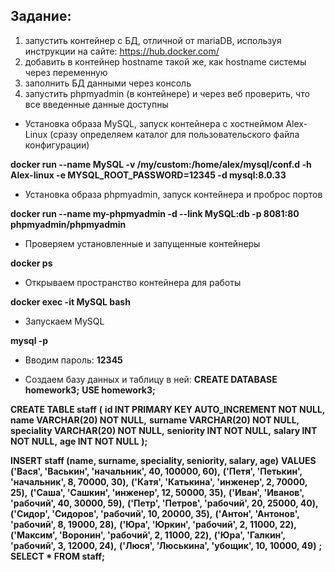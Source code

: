 ## Задание:
1) запустить контейнер с БД, отличной от mariaDB, используя инструкции на сайте: https://hub.docker.com/
2) добавить в контейнер hostname такой же, как hostname системы через переменную
3) заполнить БД данными через консоль
4) запустить phpmyadmin (в контейнере) и через веб проверить, что все введенные данные доступны

* Установка образа MySQL, запуск контейнера с хостнеймом Alex-Linux (сразу определяем каталог для пользовательского файла конфигурации)

**docker run --name MySQL -v /my/custom:/home/alex/mysql/conf.d -h Alex-linux -e MYSQL_ROOT_PASSWORD=12345 -d mysql:8.0.33**

* Установка образа phpmyadmin, запуск контейнера и проброс портов

**docker run --name my-phpmyadmin -d --link MySQL:db -p 8081:80 phpmyadmin/phpmyadmin**

* Проверяем установленные и запущенные контейнеры

**docker ps**

* Открываем пространство контейнера для работы

**docker exec -it MySQL bash**

* Запускаем MySQL

**mysql -p**

* Вводим пароль: **12345**

* Создаем базу данных и таблицу в ней:
**CREATE DATABASE homework3;**
**USE homework3;**

**CREATE TABLE staff**
**(**
   **id INT PRIMARY KEY AUTO_INCREMENT NOT NULL,**
   **name VARCHAR(20) NOT NULL,**
   **surname VARCHAR(20) NOT NULL,**
   **speciality VARCHAR(20) NOT NULL,**
   **seniority INT NOT NULL,**
   **salary INT NOT NULL,**
   **age INT NOT NULL**
**);**

**INSERT staff (name, surname, speciality, seniority, salary, age)**
**VALUES**
   **('Вася', 'Васькин', 'начальник', 40, 100000, 60),**
   **('Петя', 'Петькин', 'начальник', 8, 70000, 30),**
   **('Катя', 'Катькина', 'инженер', 2, 70000, 25),**
   **('Саша', 'Сашкин', 'инженер', 12, 50000, 35),**
   **('Иван', 'Иванов', 'рабочий', 40, 30000, 59),**
   **('Петр', 'Петров', 'рабочий', 20, 25000, 40),**
   **('Сидор', 'Сидоров', 'рабочий', 10, 20000, 35),**
   **('Антон', 'Антонов', 'рабочий', 8, 19000, 28),**
   **('Юра', 'Юркин', 'рабочий', 2, 11000, 22),**
   **('Максим', 'Воронин', 'рабочий', 2, 11000, 22),**
   **('Юра', 'Галкин', 'рабочий', 3, 12000, 24),**
   **('Люся', 'Люськина', 'убощик', 10, 10000, 49)**
**;**
**SELECT * FROM staff;**
